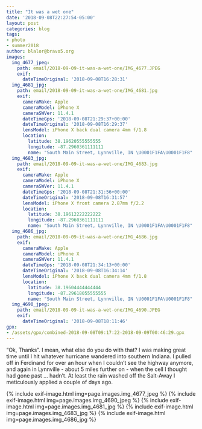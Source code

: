 ```yaml
---
title: "It was a wet one"
date: '2018-09-08T22:27:54-05:00'
layout: post
categories: blog
tags:
- photo
- summer2018
author: blalor@bravo5.org
images:
  img_4677_jpeg:
    path: email/2018-09-09-it-was-a-wet-one/IMG_4677.JPEG
    exif:
      dateTimeOriginal: '2018-09-08T16:28:31'
  img_4681_jpg:
    path: email/2018-09-09-it-was-a-wet-one/IMG_4681.jpg
    exif:
      cameraMake: Apple
      cameraModel: iPhone X
      cameraSWVer: 11.4.1
      dateTimeGps: '2018-09-08T21:29:37+00:00'
      dateTimeOriginal: '2018-09-08T16:29:37'
      lensModel: iPhone X back dual camera 4mm f/1.8
      location:
        latitude: 38.19620555555555
        longitude: -87.2960361111111
        name: "South Main Street, Lynnville, IN \U0001F1FA\U0001F1F8"
  img_4683_jpg:
    path: email/2018-09-09-it-was-a-wet-one/IMG_4683.jpg
    exif:
      cameraMake: Apple
      cameraModel: iPhone X
      cameraSWVer: 11.4.1
      dateTimeGps: '2018-09-08T21:31:56+00:00'
      dateTimeOriginal: '2018-09-08T16:31:57'
      lensModel: iPhone X front camera 2.87mm f/2.2
      location:
        latitude: 38.19612222222222
        longitude: -87.2960361111111
        name: "South Main Street, Lynnville, IN \U0001F1FA\U0001F1F8"
  img_4686_jpg:
    path: email/2018-09-09-it-was-a-wet-one/IMG_4686.jpg
    exif:
      cameraMake: Apple
      cameraModel: iPhone X
      cameraSWVer: 11.4.1
      dateTimeGps: '2018-09-08T21:34:13+00:00'
      dateTimeOriginal: '2018-09-08T16:34:14'
      lensModel: iPhone X back dual camera 4mm f/1.8
      location:
        latitude: 38.19604444444444
        longitude: -87.29618055555555
        name: "South Main Street, Lynnville, IN \U0001F1FA\U0001F1F8"
  img_4690_jpeg:
    path: email/2018-09-09-it-was-a-wet-one/IMG_4690.JPEG
    exif:
      dateTimeOriginal: '2018-09-08T18:11:46'
gpx:
- /assets/gpx/combined-2018-09-08T09:17:22-2018-09-09T00:46:29.gpx
---
```


“Ok, Thanks”. I mean, what else do you do with that? I was making great time until I hit whatever hurricane wandered into southern Indiana. I pulled off in Ferdinand for over an hour when I couldn’t see the highway anymore, and again in Lynnville - about 5 miles further on - when the cell I thought had gone past … hadn’t. At least the rain washed off the Salt-Away I meticulously applied a couple of days ago. 

{% include exif-image.html img=page.images.img_4677_jpeg %}
{% include exif-image.html img=page.images.img_4690_jpeg %}
{% include exif-image.html img=page.images.img_4681_jpg %}
{% include exif-image.html img=page.images.img_4683_jpg %}
{% include exif-image.html img=page.images.img_4686_jpg %}
